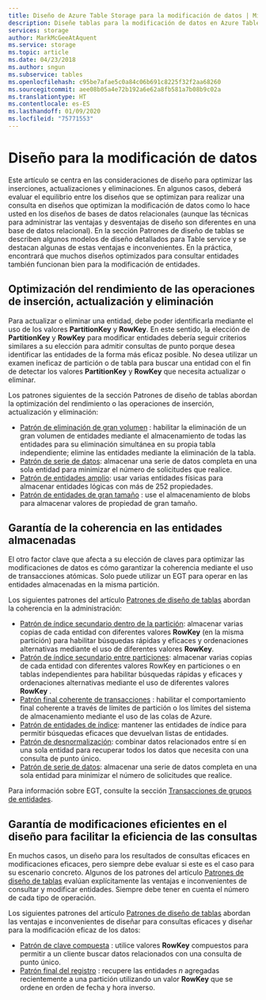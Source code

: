 ```yaml
---
title: Diseño de Azure Table Storage para la modificación de datos | Microsoft Docs
description: Diseñe tablas para la modificación de datos en Azure Table Storage.
services: storage
author: MarkMcGeeAtAquent
ms.service: storage
ms.topic: article
ms.date: 04/23/2018
ms.author: sngun
ms.subservice: tables
ms.openlocfilehash: c95be7afae5c0a84c06b691c8225f32f2aa68260
ms.sourcegitcommit: aee08b05a4e72b192a6e62a8fb581a7b08b9c02a
ms.translationtype: HT
ms.contentlocale: es-ES
ms.lasthandoff: 01/09/2020
ms.locfileid: "75771553"
---
```

# <a name="design-for-data-modification"></a>Diseño para la modificación de datos
Este artículo se centra en las consideraciones de diseño para optimizar las inserciones, actualizaciones y eliminaciones. En algunos casos, deberá evaluar el equilibrio entre los diseños que se optimizan para realizar una consulta en diseños que optimizan la modificación de datos como lo hace usted en los diseños de bases de datos relacionales (aunque las técnicas para administrar las ventajas y desventajas de diseño son diferentes en una base de datos relacional). En la sección Patrones de diseño de tablas se describen algunos modelos de diseño detallados para Table service y se destacan algunas de estas ventajas e inconvenientes. En la práctica, encontrará que muchos diseños optimizados para consultar entidades también funcionan bien para la modificación de entidades.  

## <a name="optimize-the-performance-of-insert-update-and-delete-operations"></a>Optimización del rendimiento de las operaciones de inserción, actualización y eliminación
Para actualizar o eliminar una entidad, debe poder identificarla mediante el uso de los valores **PartitionKey** y **RowKey**. En este sentido, la elección de **PartitionKey** y **RowKey** para modificar entidades debería seguir criterios similares a su elección para admitir consultas de punto porque desea identificar las entidades de la forma más eficaz posible. No desea utilizar un examen ineficaz de partición o de tabla para buscar una entidad con el fin de detectar los valores **PartitionKey** y **RowKey** que necesita actualizar o eliminar.  

Los patrones siguientes de la sección Patrones de diseño de tablas abordan la optimización del rendimiento o las operaciones de inserción, actualización y eliminación:  

* [Patrón de eliminación de gran volumen](table-storage-design-patterns.md#high-volume-delete-pattern) : habilitar la eliminación de un gran volumen de entidades mediante el almacenamiento de todas las entidades para su eliminación simultánea en su propia tabla independiente; elimine las entidades mediante la eliminación de la tabla.  
* [Patrón de serie de datos](table-storage-design-patterns.md#data-series-pattern): almacenar una serie de datos completa en una sola entidad para minimizar el número de solicitudes que realice.  
* [Patrón de entidades amplio](table-storage-design-patterns.md#wide-entities-pattern): usar varias entidades físicas para almacenar entidades lógicas con más de 252 propiedades.  
* [Patrón de entidades de gran tamaño](table-storage-design-patterns.md#large-entities-pattern) : use el almacenamiento de blobs para almacenar valores de propiedad de gran tamaño.  

## <a name="ensure-consistency-in-your-stored-entities"></a>Garantía de la coherencia en las entidades almacenadas
El otro factor clave que afecta a su elección de claves para optimizar las modificaciones de datos es cómo garantizar la coherencia mediante el uso de transacciones atómicas. Solo puede utilizar un EGT para operar en las entidades almacenadas en la misma partición.  

Los siguientes patrones del artículo [Patrones de diseño de tablas](table-storage-design-patterns.md) abordan la coherencia en la administración:  

* [Patrón de índice secundario dentro de la partición](table-storage-design-patterns.md#intra-partition-secondary-index-pattern): almacenar varias copias de cada entidad con diferentes valores **RowKey** (en la misma partición) para habilitar búsquedas rápidas y eficaces y ordenaciones alternativas mediante el uso de diferentes valores **RowKey**.  
* [Patrón de índice secundario entre particiones](table-storage-design-patterns.md#inter-partition-secondary-index-pattern): almacenar varias copias de cada entidad con diferentes valores RowKey en particiones o en tablas independientes para habilitar búsquedas rápidas y eficaces y ordenaciones alternativas mediante el uso de diferentes valores **RowKey** .  
* [Patrón final coherente de transacciones](table-storage-design-patterns.md#eventually-consistent-transactions-pattern) : habilitar el comportamiento final coherente a través de límites de partición o los límites del sistema de almacenamiento mediante el uso de las colas de Azure.
* [Patrón de entidades de índice](table-storage-design-patterns.md#index-entities-pattern): mantener las entidades de índice para permitir búsquedas eficaces que devuelvan listas de entidades.  
* [Patrón de desnormalización](table-storage-design-patterns.md#denormalization-pattern): combinar datos relacionados entre sí en una sola entidad para recuperar todos los datos que necesita con una consulta de punto único.  
* [Patrón de serie de datos](table-storage-design-patterns.md#data-series-pattern): almacenar una serie de datos completa en una sola entidad para minimizar el número de solicitudes que realice.  

Para información sobre EGT, consulte la sección [Transacciones de grupos de entidades](table-storage-design.md#entity-group-transactions).  

## <a name="ensure-your-design-for-efficient-modifications-facilitates-efficient-queries"></a>Garantía de modificaciones eficientes en el diseño para facilitar la eficiencia de las consultas
En muchos casos, un diseño para los resultados de consultas eficaces en modificaciones eficaces, pero siempre debe evaluar si este es el caso para su escenario concreto. Algunos de los patrones del artículo [Patrones de diseño de tablas](table-storage-design-patterns.md) evalúan explícitamente las ventajas e inconvenientes de consultar y modificar entidades. Siempre debe tener en cuenta el número de cada tipo de operación.  

Los siguientes patrones del artículo [Patrones de diseño de tablas](table-storage-design-patterns.md) abordan las ventajas e inconvenientes de diseñar para consultas eficaces y diseñar para la modificación eficaz de los datos:  

* [Patrón de clave compuesta](table-storage-design-patterns.md#compound-key-pattern) : utilice valores **RowKey** compuestos para permitir a un cliente buscar datos relacionados con una consulta de punto único.  
* [Patrón final del registro](table-storage-design-patterns.md#log-tail-pattern) : recupere las entidades *n* agregadas recientemente a una partición utilizando un valor **RowKey** que se ordene en orden de fecha y hora inverso.  
